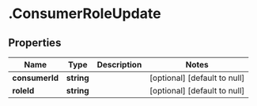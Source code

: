 # .ConsumerRoleUpdate

## Properties
Name | Type | Description | Notes
------------ | ------------- | ------------- | -------------
**consumerId** | **string** |  | [optional] [default to null]
**roleId** | **string** |  | [optional] [default to null]


